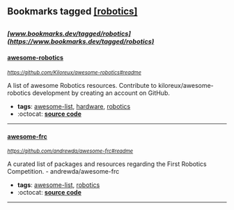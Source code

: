 ## Bookmarks tagged [[robotics]](https://www.bookmarks.dev?q=[robotics])

_<sup><sup>[www.bookmarks.dev/tagged/robotics](https://www.bookmarks.dev/tagged/robotics)</sup></sup>_
---
#### [awesome-robotics](https://github.com/Kiloreux/awesome-robotics#readme)
_<sup>https://github.com/Kiloreux/awesome-robotics#readme</sup>_

A list of awesome Robotics resources. Contribute to kiloreux/awesome-robotics development by creating an account on GitHub.
* **tags**: [awesome-list](../tagged/awesome-list.md), [hardware](../tagged/hardware.md), [robotics](../tagged/robotics.md)
* :octocat: **[source code](https://github.com/Kiloreux/awesome-robotics#readme)**
---
#### [awesome-frc](https://github.com/andrewda/awesome-frc#readme)
_<sup>https://github.com/andrewda/awesome-frc#readme</sup>_

A curated list of packages and resources regarding the First Robotics Competition. - andrewda/awesome-frc
* **tags**: [awesome-list](../tagged/awesome-list.md), [robotics](../tagged/robotics.md)
* :octocat: **[source code](https://github.com/andrewda/awesome-frc#readme)**
---
